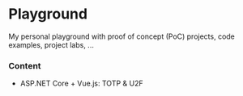 # Playground

My personal playground with proof of concept (PoC) projects, code examples, project labs, ...

### Content

- ASP.NET Core + Vue.js: TOTP & U2F
